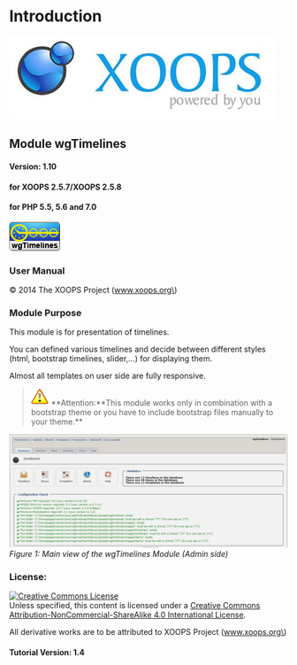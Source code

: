 # Introduction

![logoXoops.jpg](../.gitbook/assets/logoxoops%20%286%29.jpg)

## Module wgTimelines

#### Version: 1.10

#### for XOOPS 2.5.7/XOOPS 2.5.8

#### for PHP 5.5, 5.6 and 7.0

![logoModule.png](../.gitbook/assets/logomodule.png)

### User Manual

© 2014 The XOOPS Project \(www.xoops.org\)

### Module Purpose

This module is for presentation of timelines.

You can defined various timelines and decide between different styles \(html, bootstrap timelines, slider,...\) for displaying them.

Almost all templates on user side are fully responsive.

> ![](../.gitbook/assets/important%20%282%29.png) **Attention:**This module works only in combination with a bootstrap theme or you have to include bootstrap files manually to your theme.\*\*

![0dashboard1.png](../.gitbook/assets/0dashboard.png)  
 _Figure 1: Main view of the wgTimelines Module \(Admin side\)_

### License:

[![Creative Commons License](https://i.creativecommons.org/l/by-nc-sa/4.0/88x31.png)](http://creativecommons.org/licenses/by-nc-sa/4.0/)  
Unless specified, this content is licensed under a [Creative Commons Attribution-NonCommercial-ShareAlike 4.0 International License](http://creativecommons.org/licenses/by-nc-sa/4.0/).

All derivative works are to be attributed to XOOPS Project \(www.xoops.org\)

#### Tutorial Version: 1.4

